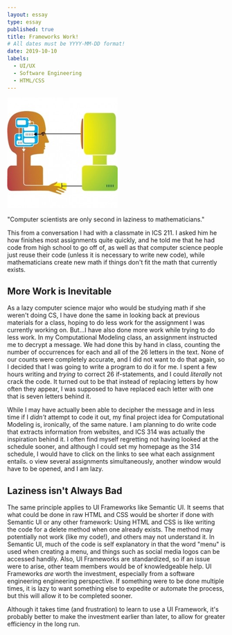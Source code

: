 ```yaml
---
layout: essay
type: essay
published: true
title: Frameworks Work!
# All dates must be YYYY-MM-DD format!
date: 2019-10-10
labels:
  - UI/UX
  - Software Engineering
  - HTML/CSS
---
```

<img class="ui medium left floated image" src="../images/hci-image.jpg">

"Computer scientists are only second in laziness to mathematicians."
 
This from a conversation I had with a classmate in ICS 211. I asked him he how finishes most assignments quite quickly, and he told me that he had code from high school to go off of, as well as that computer science people just reuse their code (unless it is necessary to write new code), while mathematicians create new math if things don't fit the math that currently exists. 




## More Work is Inevitable
As a lazy computer science major who would be studying math if she weren't doing CS, I have done the same in looking back at previous materials for a class, hoping to do less work for the assignment I was currently working on. But...I have also done more work while trying to do less work. In my Computational Modeling class, an assignment instructed me to decrypt a message. We had done this by hand in class, counting the number of occurrences for each and all of the 26 letters in the text. None of our counts were completely accurate, and I did not want to do that again, so I decided that I was going to write a program to do it for me. I spent a few hours writing and *trying* to correct 26 if-statements, and I could *literally* not crack the code. It turned out to be that instead of replacing letters by how often they appear, I was supposed to have replaced each letter with one that is seven letters behind it. 

While I may have actually been able to decipher the message and in less time if I *didn't* attempt to code it out, my final project idea for Computational Modeling is, ironically, of the same nature. I am planning to do write code that extracts information from websites, and ICS 314 was actually the inspiration behind it. I often find myself regretting not having looked at the schedule sooner, and although I could set my homepage as the 314 schedule, I would have to click on the links to see what each assignment entails. o view several assignments simultaneously, another window would have to be opened, and I am lazy. 

## Laziness isn't Always Bad
The same principle applies to UI Frameworks like Semantic UI. It seems that what could be done in raw HTML and CSS would be shorter if done with Semantic UI or any other framework: Using HTML and CSS is like writing the code for a delete method when one already exists. The method may potentially not work (like my code!), and others may not understand it. In Semantic UI, much of the code is self explanatory in that the word "menu" is used when creating a menu, and things such as social media logos can be accessed handily. Also, UI Frameworks are standardized, so if an issue were to arise, other team members would be of knowledgeable help. UI Frameworks *are* worth the investment, especially from a software engineering engineering perspective. If something were to be done multiple times, it is lazy to want something else to expedite or automate the process, but this will allow it to be completed sooner.

Although it takes time (and frustration) to learn to use a UI Framework, it's probably better to make the investment earlier than later, to allow for greater efficiency in the long run. 


